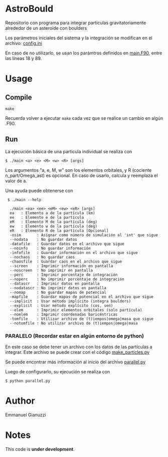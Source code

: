 # AstroBould
Repositorio con programa para integrar partículas gravitatoriamente alrededor de un asteroide con boulders

Los parámetros iniciales del sistema y la integración se modifican en el archivo: [config.ini](./config.ini)

En caso de no utilizarlo, se usan los parámtros definidos en [main.F90](./main.F90#18#89), entre las líneas 18 y 89.

# Usage

## Compile
``` console
make
```

Recuerda volver a ejecutar `make`  cada vez que se realice un cambio en algún .F90.

## Run

La ejecución básica de una particula individual se realiza con

``` console
$ ./main <a> <e> <M> <w> <R> [args]
```

Los argumentos "a, e, M, w" son los elementos orbitales, y R (cociente n_part/Omega_ast) es opcional.
En caso de usarlo, calcula y reemplaza el valor de a.

Una ayuda puede obtenerse con 

``` console
 $ ./main --help

  ./main <ea> <ee> <eM> <ew> <eR> [args]
  ea   : Elemento a de la partícula (km)
  ee   : Elemento e de la partícula
  eM   : Elemento M de la partícula (deg)
  ew   : Elemento w de la partícula (deg)
  eR   : Elemento R de la partícula [Opcional]
  -nsim       : Asignar como número de simulación al 'int' que sigue
  --nodata    : No guardar datos
  -datafile   : Guardar datos en el archivo que sigue
  --noinfo    : No guardar información
  -infofile   : Guardar información en el archivo que sigue
  --nochaos   : No guardar caos
  -chaosfile  : Guardar caos en el archivo que sigue
  --screen    : Imprimir información en pantalla
  --noscreen  : No imprimir en pantalla
  --perc      : Imprimir porcentaje de integración
  --noperc    : No imprimir porcentaje de integración
  --datascr   : Imprimir datos en pantalla
  --nodatascr : No imprimir datos en pantalla
  --nomap     : No guardar mapas de potencial
  -mapfile    : Guardar mapas de potencial en el archivo que sigue
  --implicit  : Usar método implícito (integra boulders)
  --explicit  : Usar método explícito (cos, sen)
  --elem      : Imprimir elementos orbitales (solo partícula)
  --noelem    : Imprimir coordenadas baricéntricas
  -tomfile    : Utilizar archivo de (t)iempos|omega|masa que sigue
  --notomfile : No utilizar archivo de (t)iempos|omega|masa
```


### PARALELO (Recordar estar en algún entorno de python)
En este caso se debe tener un archivo con los datos de las partículas a integrar.
Este archivo se puede crear con el código [make_particles.py](./make_particles.py)

Se puede encontrar más información al inicio del archivo [parallel.py](./parallel.py#L2#L55)

Luego de configurarlo, su ejecución se realiza con

``` console
$ python parallel.py
```

# Author
Emmanuel Gianuzzi

# Notes
This code is **under development**.


